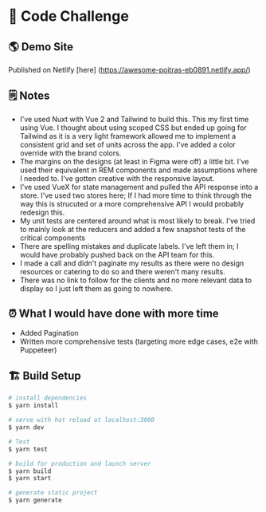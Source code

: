 # 🧮 Code Challenge

## 🌎 Demo Site

Published on Netlify [here] (https://awesome-poitras-eb0891.netlify.app/)

## 🗒 Notes

- I've used Nuxt with Vue 2 and Tailwind to build this. This my first time using Vue. I thought about using scoped CSS but ended up going for Tailwind as it is a very light framework allowed me to implement a consistent grid and set of units across the app. I've added a color override with the brand colors.
- The margins on the designs (at least in Figma were off) a little bit. I've used their equivalent in REM components and made assumptions where I needed to. I've gotten creative with the responsive layout.
- I've used VueX for state management and pulled the API response into a store. I've used two stores here; If I had more time to think through the way this is strucuted or a more comprehensive API I would probably redesign this.
- My unit tests are centered around what is most likely to break. I've tried to mainly look at the reducers and added a few snapshot tests of the critical components
- There are spelling mistakes and duplicate labels. I've left them in; I would have probably pushed back on the API team for this.
- I made a call and didn't paginate my results as there were no design resources or catering to do so and there weren't many results.
- There was no link to follow for the clients and no more relevant data to display so I just left them as going to nowhere.

## ⏰ What I would have done with more time

- Added Pagination
- Written more comprehensive tests (targeting more edge cases, e2e with Puppeteer)

## 🏗️ Build Setup

```bash
# install dependencies
$ yarn install

# serve with hot reload at localhost:3000
$ yarn dev

# Test
$ yarn test

# build for production and launch server
$ yarn build
$ yarn start

# generate static project
$ yarn generate
```
